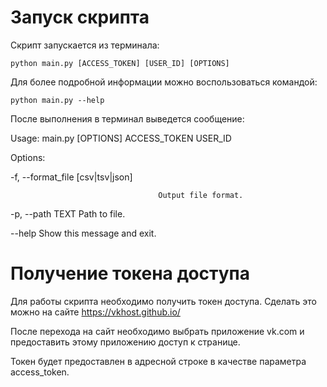 # Запуск скрипта
Скрипт запускается из терминала:

    python main.py [ACCESS_TOKEN] [USER_ID] [OPTIONS]
  
Для более подробной информации можно воспользоваться командой:

    python main.py --help
  
После выполнения в терминал выведется сообщение:

  Usage: main.py [OPTIONS] ACCESS_TOKEN USER_ID
  
  Options:
  
   -f, --format_file [csv|tsv|json]
   
                                     Output file format.
                                     
   -p, --path TEXT                   Path to file.
    
   --help                            Show this message and exit.
    
# Получение токена доступа
Для работы скрипта необходимо получить токен доступа. Сделать это можно на сайте https://vkhost.github.io/

После перехода на сайт необходимо выбрать приложение vk.com и предоставить этому приложению доступ к странице.

Токен будет предоставлен в адресной строке в качестве параметра access_token.

